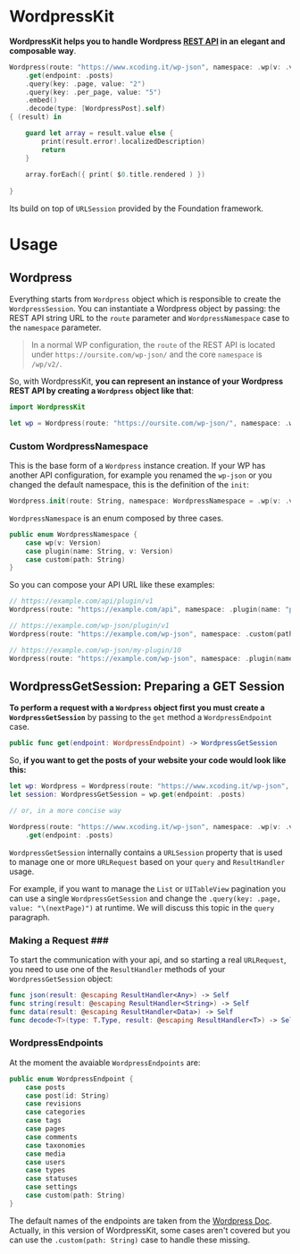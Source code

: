 # WordpressKit

**WordpressKit helps you to handle Wordpress [REST API](https://developer.wordpress.org/rest-api/reference/) in an elegant and composable way**. 

```swift
Wordpress(route: "https://www.xcoding.it/wp-json", namespace: .wp(v: .v2))
    .get(endpoint: .posts)
    .query(key: .page, value: "2")
    .query(key: .per_page, value: "5")
    .embed()
    .decode(type: [WordpressPost].self)
{ (result) in  

    guard let array = result.value else {
        print(result.error!.localizedDescription)
        return
    }
    
    array.forEach({ print( $0.title.rendered ) })
    
}
```

Its build on top of `URLSession` provided by the Foundation framework. 

# Usage # 

## Wordpress ##

Everything starts from  `Wordpress` object which is responsible to create the `WordpressSession`. You can instantiate a Wordpress object by passing: the REST API string URL to the `route` parameter and `WordpressNamespace` case to the `namespace` parameter.

> In a normal WP configuration, the `route` of the REST API is located under `https://oursite.com/wp-json/` and the core `namespace` is `/wp/v2/`. 

So, with WordpressKit, **you can represent an instance of your Wordpress REST API by creating a `Wordpress` object like that**:

```swift
import WordpressKit

let wp = Wordpress(route: "https://oursite.com/wp-json/", namespace: .wp(v: .v2))
```

### Custom WordpressNamespace ###

This is the base form of a `Wordpress` instance creation. If your WP has another API configuration, for example you renamed the `wp-json` or you changed the default namespace, this is the definition of the `init`:

```swift
Wordpress.init(route: String, namespace: WordpressNamespace = .wp(v: .v2)) 
```

`WordpressNamespace` is an enum composed by three cases.

```swift
public enum WordpressNamespace {
    case wp(v: Version)
    case plugin(name: String, v: Version)
    case custom(path: String)
}
```

So you can compose your API URL like these examples: 

```swift
// https://example.com/api/plugin/v1
Wordpress(route: "https://example.com/api", namespace: .plugin(name: "plugin", v: .v1))

// https://example.com/wp-json/plugin/v1
Wordpress(route: "https://example.com/wp-json", namespace: .custom(path: "plugin/v1"))

// https://example.com/wp-json/my-plugin/10
Wordpress(route: "https://example.com/wp-json", namespace: .plugin(name: "my-plugin", v: .custom(v: "10")))
```

## WordpressGetSession: Preparing a GET Session ##

**To perform a request with a `Wordpress` object first you must create a `WordpressGetSession`** by passing to the `get` method a `WordpressEndpoint` case. 

```swift
public func get(endpoint: WordpressEndpoint) -> WordpressGetSession
```

So, **if you want to get the posts of your website your code would look like this:**

```swift
let wp: Wordpress = Wordpress(route: "https://www.xcoding.it/wp-json", namespace: .wp(v: .v2))
let session: WordpressGetSession = wp.get(endpoint: .posts)

// or, in a more concise way

Wordpress(route: "https://www.xcoding.it/wp-json", namespace: .wp(v: .v2))
    .get(endpoint: .posts)
```

`WordpressGetSession` internally contains a `URLSession` property that is used to manage one or more `URLRequest` based on your `query` and `ResultHandler` usage. 

For example, if you want to manage the `List` or `UITableView` pagination you can use a single `WordpressGetSession` and change the `.query(key: .page, value: "\(nextPage)")` at runtime. We will discuss this topic in the `query` paragraph. 

### Making a Request ###

To start the communication with your api, and so starting a real `URLRequest`, you need to use one of the `ResultHandler` methods of your `WordpressGetSession` object:

```swift
func json(result: @escaping ResultHandler<Any>) -> Self
func string(result: @escaping ResultHandler<String>) -> Self
func data(result: @escaping ResultHandler<Data>) -> Self
func decode<T>(type: T.Type, result: @escaping ResultHandler<T>) -> Self where T: Decodable
```


### WordpressEndpoints ###

At the moment the avaiable `WordpressEndpoints` are: 

```swift
public enum WordpressEndpoint {
    case posts
    case post(id: String)
    case revisions
    case categories
    case tags
    case pages
    case comments
    case taxonomies
    case media
    case users
    case types
    case statuses
    case settings
    case custom(path: String)
}
```
The default names of the endpoints are taken from the [Wordpress Doc](https://developer.wordpress.org/rest-api/reference/). Actually, in this version of WordpressKit, some cases aren't covered but you can use the `.custom(path: String)` case to handle these missing. 


